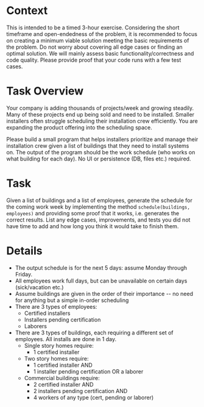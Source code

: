 # Context

This is intended to be a timed 3-hour exercise.  Considering the short timeframe and open-endedness
of the problem, it is recommended to focus on creating a minimum viable solution meeting the basic
requirements of the problem. Do not worry about covering all edge cases or finding an optimal
solution. We will mainly assess basic functionality/correctness and code quality.
Please provide proof that your code runs with a few test cases.

# Task Overview

Your company is adding thousands of projects/week and growing steadily. Many of these projects end up
being sold and need to be installed. Smaller installers often struggle scheduling their installation
crew efficiently. You are expanding the product offering into the scheduling space.

Please build a small program that helps installers prioritize and manage their installation crew
given a list of buildings that they need to install systems on. The output of the program should
be the work schedule (who works on what building for each day). No UI or persistence (DB, files
etc.) required.

# Task

Given a list of buildings and a list of employees, generate the schedule for the coming work week by
implementing the method `schedule(buildings, employees)` and providing some proof that it
works, i.e. generates the correct results. List any edge cases, improvements, and tests you did not
have time to add and how long you think it would take to finish them.

# Details

- The output schedule is for the next 5 days: assume Monday through Friday.
- All employees work full days, but can be unavailable on certain days (sick/vacation etc.)
- Assume buildings are given in the order of their importance -- no need for anything but a simple in-order scheduling
- There are 3 types of employees:
  - Certified installers
  - Installers pending certification
  - Laborers
- There are 3 types of buildings, each requiring a different set of employees. All installs are done
in 1 day.
  - Single story homes require:
    - 1 certified installer
  - Two story homes require:
    - 1 certified installer AND
    - 1 installer pending certification OR a laborer
  - Commercial buildings require:
    - 2 certified installer AND
    - 2 installers pending certification AND
    - 4 workers of any type (cert, pending or laborer)